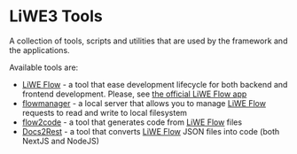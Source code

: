 # LiWE3 Tools

A collection of tools, scripts and utilities that are used by the framework and the applications.

Available tools are:

* [LiWE Flow](./flow.md) - a tool that ease development lifecycle for both backend and frontend development. Please, see [the official LiWE Flow app](https://flow.liwe.org)
* [flowmanager](./flowmanager.md) - a local server that allows you to manage [LiWE Flow](https://flow.liwe.org) requests to read and write to local filesystem
* [flow2code](./flow2code/index.md) - a tool that generates code from [LiWE Flow](https://flow.liwe.org) files
* [Docs2Rest](./docs2rest/index.md) - a tool that converts [LiWE Flow](./liwe3/tools/flow.md) JSON files into code (both NextJS and NodeJS)